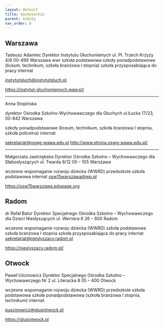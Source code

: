 ```yaml
---
layout: default
title: mazowieckie
parent: Szkoły
nav_order: 6
---
```


## Warszawa

Tadeusz Adamiec
Dyrektor
Instytutu Głuchoniemych
ul. Pl. Trzech Krzyży 4/6
00-499 Warszawa
wwr
szkoła podstawowa
szkoły ponadpodstawowe
(liceum, technikum, szkoła branżowa I stopnia)
szkoła przysposabiająca do pracy
internat

instytutgluch@instytutgluch.pl

https://instytut-gluchoniemych.waw.pl/

---

Anna Stopińska

dyrektor
Ośrodka Szkolno-Wychowawczego dla Głuchych
ul.Łucka 17/23, 00-842 Warszawa

szkoły ponadpodstawowe
(liceum, technikum, szkoła branżowa I stopnia, szkoła policelna)
internat

sekretariat@oswg-wawa.edu.pl
http://www.strona.oswg-wawa.edu.pl/

---

Małgorzata Jastrzębska
Dyrektor
Ośrodka Szkolno – Wychowawczego
dla Słabosłyszących
ul. Twarda 8/12
00 – 105 Warszawa

wczesne wspomaganie rozwoju dziecka (WWRD)
przedszkole
szkoła podstawowa
internat
osw15warszawa@wp.pl

https://osw15warszawa.edupage.org

## Radom

dr Rafał Bator
Dyrektor
Specjalnego Ośrodka Szkolno – Wychowawczego
dla Dzieci Niesłyszących
ul. Wernera 6
26 – 600 Radom

wczesne wspomaganie rozwoju dziecka (WWRD)
szkoła podstawowa
szkoła branżowa I stopnia
szkoła przysposabiająca do pracy
internat
sekretariat@nieslyszacy.radom.pl

https://nieslyszacy.radom.pl/

## Otwock

Paweł Uścinowicz
Dyrektor
Specjalnego Ośrodka Szkolno – Wychowawczego Nr 2
ul. Literacka 8
05 – 400 Otwock

wczesne wspomaganie rozwoju dziecka (WWRD)
przedszkole
szkoła podstawowa
szkoła ponadpodstawowa
(szkoła branżowa I stopnia, technikum)
internat

puscinowicz@glusiotwock.pl

https://glusiotwock.pl
